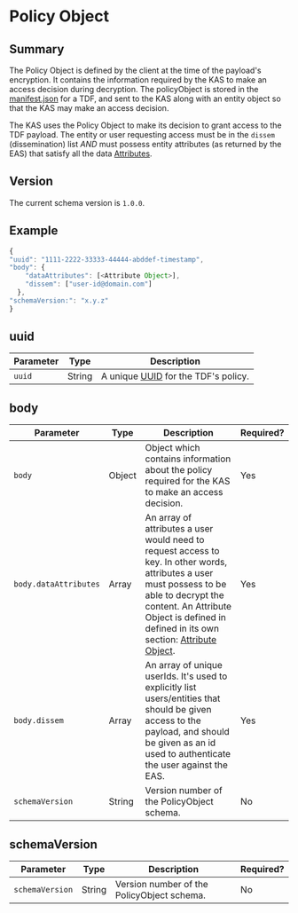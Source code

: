 # Policy Object


## Summary
The Policy Object is defined by the client at the time of the payload's encryption. It contains the information required by the KAS to make an access decision during decryption.  The policyObject is stored in the [manifest.json](manifest-json.md) for a TDF, and sent to the KAS along with an entity object so that the KAS may make an access decision.

The KAS uses the Policy Object to make its decision to grant access to the TDF payload.  The entity or user requesting access must be in the `dissem` (dissemination) list _AND_ must possess  entity attributes (as returned by the EAS) that satisfy all the data [Attributes](AttributeObject.md).

## Version

The current schema version is `1.0.0`.

## Example

```javascript
{
"uuid": "1111-2222-33333-44444-abddef-timestamp",
"body": {
    "dataAttributes": [<Attribute Object>],
    "dissem": ["user-id@domain.com"]
  },
"schemaVersion:": "x.y.z"
}
```

## uuid

|Parameter|Type|Description|
|---|---|---|
|`uuid`|String|A unique [UUID](https://en.wikipedia.org/wiki/Universally_unique_identifier) for the TDF's policy.|


## body

|Parameter|Type|Description|Required?|
|---|---|---|---|
|`body`|Object|Object which contains information about the policy required for the KAS to make an access decision.|Yes|
|`body.dataAttributes`|Array|An array of attributes a user would need to request access to key. In other words, attributes a user must possess to be able to decrypt the content. An Attribute Object is defined in defined in its own section: [Attribute Object](AttributeObject.md).|Yes|
|`body.dissem`|Array|An array of unique userIds. It's used to explicitly list users/entities that should be given access to the payload, and should be given as an id used to authenticate the user against the EAS.|Yes|
|`schemaVersion`|String|Version number of the PolicyObject schema.|No|

## schemaVersion

|Parameter|Type|Description|Required?|
|---|---|---|---|
|`schemaVersion`|String|Version number of the PolicyObject schema.|No|
